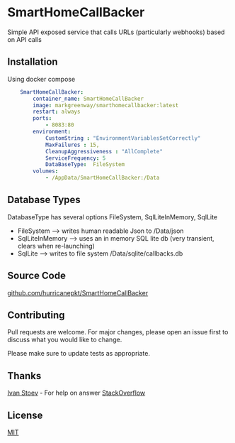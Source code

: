 # SmartHomeCallBacker

Simple API exposed service that calls URLs (particularly webhooks) based on API calls

## Installation

Using docker compose 

```docker-compose.yml
    SmartHomeCallBacker:
        container_name: SmartHomeCallBacker
        image: markgreenway/smarthomecallbacker:latest
        restart: always
        ports: 
            - 8083:80
        environment: 
            CustomString : "EnvironmentVariablesSetCorrectly"
            MaxFailures : 15,
            CleanupAggressiveness : "AllComplete"
            ServiceFrequency: 5
            DataBaseType:  FileSystem
        volumes:
            - /AppData/SmartHomeCallBacker:/Data
```

## Database Types

DatabaseType has several options FileSystem, SqlLiteInMemory, SqlLite

- FileSystem -->  writes human readable Json to /Data/json
- SqlLiteInMemory --> uses an in memory SQL lite db (very transient, clears when re-launching)
- SqlLite --> writes to file system /Data/sqlite/callbacks.db

## Source Code

[github.com/hurricanepkt/SmartHomeCallBacker](https://github.com/hurricanepkt/SmartHomeCallBacker)


## Contributing

Pull requests are welcome. For major changes, please open an issue first
to discuss what you would like to change.

Please make sure to update tests as appropriate.

## Thanks

[Ivan Stoev](https://stackoverflow.com/users/5202563/ivan-stoev) - For help on answer [StackOverflow](https://stackoverflow.com/questions/76082155/ef-context-with-flexibility-onconfiguring-throws-errors)

## License

[MIT](https://github.com/hurricanepkt/SmartHomeCallBacker/blob/main/LICENSE)

